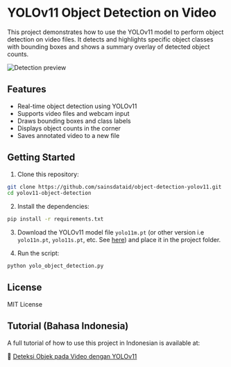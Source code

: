# YOLOv11 Object Detection on Video

This project demonstrates how to use the YOLOv11 model to perform object detection on video files. It detects and highlights specific object classes with bounding boxes and shows a summary overlay of detected object counts.

![Detection preview](Output.png)

## Features

- Real-time object detection using YOLOv11
- Supports video files and webcam input
- Draws bounding boxes and class labels
- Displays object counts in the corner
- Saves annotated video to a new file

## Getting Started

1. Clone this repository:

```bash
git clone https://github.com/sainsdataid/object-detection-yolov11.git
cd yolov11-object-detection
```

2. Install the dependencies:

```bash
pip install -r requirements.txt
```

3. Download the YOLOv11 model file `yolo11m.pt` (or other version i.e `yolo11n.pt`, `yolo11s.pt`, etc. See [here](https://docs.ultralytics.com/models/yolo11/#performance-metrics)) and place it in the project folder.

4. Run the script:

```bash
python yolo_object_detection.py
```

## License

MIT License

## Tutorial (Bahasa Indonesia)

A full tutorial of how to use this project in Indonesian is available at:

🔗 [Deteksi Objek pada Video dengan YOLOv11](https://sainsdata.id/machine-learning/12534/deteksi-objek-pada-video-dengan-yolov11/)

